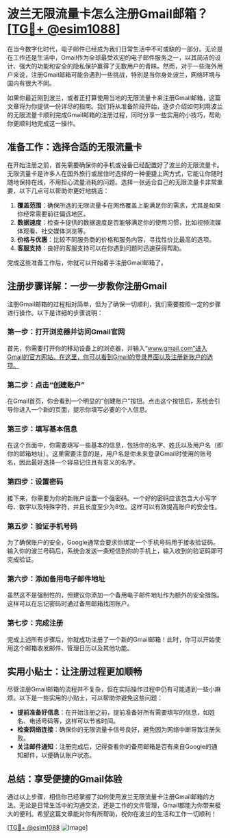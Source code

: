 # 波兰无限流量卡怎么注册Gmail邮箱？[[TG💪+ @esim1088](https://t.me/s/esim1088)]

在当今数字化时代，电子邮件已经成为我们日常生活中不可或缺的一部分。无论是在工作还是生活中，Gmail作为全球最受欢迎的电子邮件服务之一，以其简洁的设计、强大的功能和安全的隐私保护赢得了无数用户的青睐。然而，对于一些海外用户来说，注册Gmail邮箱可能会遇到一些挑战，特别是当你身处波兰，网络环境与国内有很大不同。

如果你最近刚到波兰，或者正打算使用当地的无限流量卡来注册Gmail邮箱，这篇文章将为你提供一份详尽的指南。我们将从准备阶段开始，逐步介绍如何利用波兰的无限流量卡顺利完成Gmail邮箱的注册过程，同时分享一些实用的小技巧，帮助你更顺利地完成这一操作。

## 准备工作：选择合适的无限流量卡

在开始注册之前，首先需要确保你的手机或设备已经配置好了波兰的无限流量卡。无限流量卡是许多人在国外旅行或居住时选择的一种便捷上网方式，它能让你随时随地保持在线，不用担心流量消耗的问题。选择一张适合自己的无限流量卡非常重要，以下几点可以帮助你更好地挑选：

1. **覆盖范围**：确保所选的无限流量卡在网络覆盖上能满足你的需求，尤其是如果你经常需要前往偏远地区。
2. **数据速度**：检查卡提供的数据速度是否能够满足你的使用习惯，比如视频流媒体观看、社交媒体浏览等。
3. **价格与优惠**：比较不同服务商的价格和服务内容，寻找性价比最高的选项。
4. **客服支持**：良好的客服支持可以在你遇到问题时迅速获得帮助。

完成这些准备工作后，你就可以开始着手注册Gmail邮箱了。

## 注册步骤详解：一步一步教你注册Gmail

注册Gmail邮箱的过程相对简单，但为了确保一切顺利，我们需要按照一定的步骤进行操作。以下是详细的步骤说明：

### 第一步：打开浏览器并访问Gmail官网

首先，你需要打开你的移动设备上的浏览器，并输入“www.gmail.com”进入Gmail的官方网站。在这里，你可以看到Gmail的登录界面以及注册新账户的选项。

### 第二步：点击“创建账户”

在Gmail首页，你会看到一个明显的“创建账户”按钮。点击这个按钮后，系统会引导你进入一个新的页面，提示你填写必要的个人信息。

### 第三步：填写基本信息

在这个页面中，你需要填写一些基本的信息，包括你的名字、姓氏以及用户名（即你的邮箱地址）。这里需要注意的是，用户名是你未来登录Gmail时使用的账号名，因此最好选择一个容易记住且有意义的名字。

### 第四步：设置密码

接下来，你需要为你的新账户设置一个强密码。一个好的密码应该包含大小写字母、数字以及特殊字符，并且长度至少为8位。这样可以有效提高账户的安全性。

### 第五步：验证手机号码

为了确保账户的安全，Google通常会要求你绑定一个手机号码用于接收验证码。输入你的波兰号码后，系统会发送一条短信到你的手机上，输入收到的验证码即可完成验证。

### 第六步：添加备用电子邮件地址

虽然这不是强制性的，但建议你添加一个备用电子邮件地址作为额外的安全措施。这样可以在忘记密码时通过备用邮箱找回账户。

### 第七步：完成注册

完成上述所有步骤后，你就成功注册了一个新的Gmail邮箱！此时，你可以开始使用这个邮箱收发邮件、管理日历以及其他功能。

## 实用小贴士：让注册过程更加顺畅

尽管注册Gmail邮箱的流程并不复杂，但在实际操作过程中仍有可能遇到一些小麻烦。以下是一些实用的小贴士，可以帮助你避免这些问题：

- **提前准备好信息**：在开始注册之前，提前准备好所有需要填写的信息，如姓名、电话号码等，这样可以节省时间。
- **检查网络连接**：确保你的无限流量卡信号良好，避免因为网络中断导致注册失败。
- **关注邮件通知**：注册完成后，记得查看你的备用邮箱是否有来自Google的通知邮件，以便确认账户状态。

## 总结：享受便捷的Gmail体验

通过以上步骤，相信你已经掌握了如何使用波兰无限流量卡注册Gmail邮箱的方法。无论是日常生活中的沟通交流，还是工作的文件管理，Gmail都能为你带来极大的便利。希望这篇文章能对你有所帮助，祝你在波兰的生活和工作一切顺利！

[[TG💪+ @esim1088](https://t.me/s/esim1088) ![Image](https://i.postimg.cc/4NQfJmqS/Snipaste-2025-05-13-00-14-12.png)]